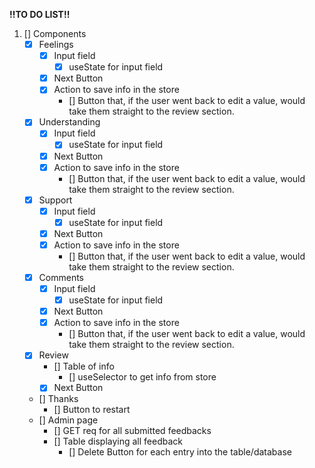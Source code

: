 **!!TO DO LIST!!**

1. [] Components
    - [X] Feelings
        - [X] Input field
            - [X] useState for input field
        - [X] Next Button
        - [X] Action to save info in the store
            - [] Button that, if the user went back to edit a value, would take them straight to the review section.
    - [X] Understanding
        - [X] Input field
            - [X] useState for input field
        - [X] Next Button
        - [X] Action to save info in the store
            - [] Button that, if the user went back to edit a value, would take them straight to the review section.
    - [X] Support 
        - [X] Input field
            - [X] useState for input field
        - [X] Next Button
        - [X] Action to save info in the store
            - [] Button that, if the user went back to edit a value, would take them straight to the review section.
    - [X] Comments
        - [X] Input field
            - [X] useState for input field
        - [X] Next Button
        - [X] Action to save info in the store
            - [] Button that, if the user went back to edit a value, would take them straight to the review section.
    - [X] Review
        - [] Table of info
            - [] useSelector to get info from store
        - [X] Next Button
    - [] Thanks
        - [] Button to restart
    - [] Admin page
        - [] GET req for all submitted feedbacks
        - [] Table displaying all feedback
            - [] Delete Button for each entry into the table/database